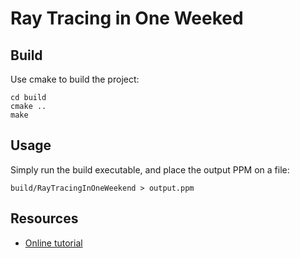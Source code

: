 # Ray Tracing in One Weeked

## Build

Use cmake to build the project:

```
cd build
cmake ..
make
```

## Usage

Simply run the build executable, and place the output PPM on a file:

```
build/RayTracingInOneWeekend > output.ppm
```

## Resources

- [Online tutorial](https://raytracing.github.io/books/RayTracingInOneWeekend.html)
